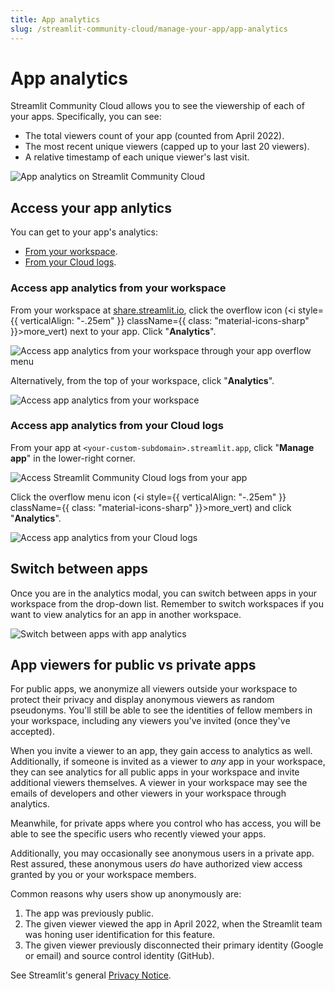 ```yaml
---
title: App analytics
slug: /streamlit-community-cloud/manage-your-app/app-analytics
---
```


# App analytics

Streamlit Community Cloud allows you to see the viewership of each of your apps. Specifically, you can see:
* The total viewers count of your app (counted from April 2022).
* The most recent unique viewers (capped up to your last 20 viewers).
* A relative timestamp of each unique viewer's last visit.

![App analytics on Streamlit Community Cloud](/images/streamlit-community-cloud/workspace-app-analytics-viewers.png)

## Access your app anlytics

You can get to your app's analytics:
* [From your workspace](#access-app-analytics-from-your-workspace).
* [From your Cloud logs](#access-app-analytics-from-your-cloud-logs).

### Access app analytics from your workspace

From your workspace at <a href="https://share.streamlit.io" target="_blank">share.streamlit.io</a>, click the overflow icon (<i style={{ verticalAlign: "-.25em" }} className={{ class: "material-icons-sharp" }}>more_vert</i>) next to your app. Click "**Analytics**".

![Access app analytics from your workspace through your app overflow menu](/images/streamlit-community-cloud/workspace-app-analytics.png)

Alternatively, from the top of your workspace, click "**Analytics**".

![Access app analytics from your workspace](/images/streamlit-community-cloud/workspace-analytics.png)

### Access app analytics from your Cloud logs

From your app at `<your-custom-subdomain>.streamlit.app`, click "**Manage app**" in the lower-right corner.

![Access Streamlit Community Cloud logs from your app](/images/streamlit-community-cloud/cloud-logs-open.png)

Click the overflow menu icon (<i style={{ verticalAlign: "-.25em" }} className={{ class: "material-icons-sharp" }}>more_vert</i>) and click "**Analytics**".

![Access app analytics from your Cloud logs](/images/streamlit-community-cloud/cloud-logs-menu-analytics.png)

## Switch between apps

Once you are in the analytics modal, you can switch between apps in your workspace from the drop-down list. Remember to switch workspaces if you want to view analytics for an app in another workspace.

![Switch between apps with app analytics](/images/streamlit-community-cloud/workspace-app-analytics-switch.png)

## App viewers for public vs private apps

For public apps, we anonymize all viewers outside your workspace to protect their privacy and display anonymous viewers as random pseudonyms. You'll still be able to see the identities of fellow members in your workspace, including any viewers you've invited (once they've accepted).

<Important>

When you invite a viewer to an app, they gain access to analytics as well. Additionally, if someone is invited as a viewer to *any* app in your workspace, they can see analytics for all public apps in your workspace and invite additional viewers themselves. A viewer in your workspace may see the emails of developers and other viewers in your workspace through analytics.

</Important>

Meanwhile, for private apps where you control who has access, you will be able to see the specific users who recently viewed your apps.

Additionally, you may occasionally see anonymous users in a private app. Rest assured, these anonymous users _do_ have authorized view access granted by you or your workspace members.

Common reasons why users show up anonymously are:

1. The app was previously public.
2. The given viewer viewed the app in April 2022, when the Streamlit team was honing user identification for this feature.
3. The given viewer previously disconnected their primary identity (Google or email) and source control identity (GitHub).

See Streamlit's general <a href="https://streamlit.io/privacy-policy" target="_blank">Privacy Notice</a>.
